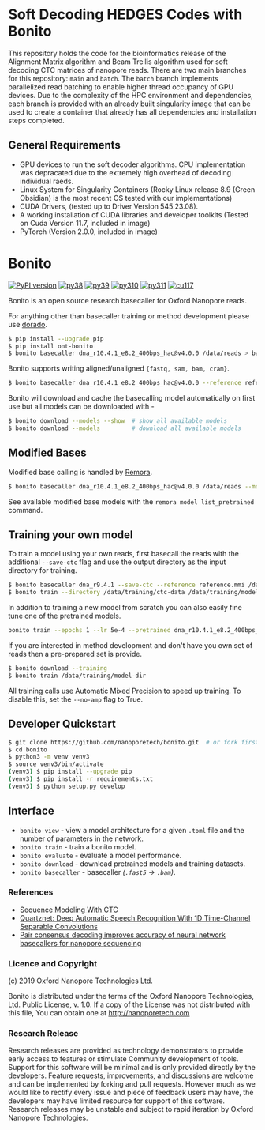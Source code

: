 # Soft Decoding HEDGES Codes with Bonito

This repository holds the code for the bioinformatics release of the Alignment Matrix algorithm and Beam Trellis algorithm used for soft decoding CTC matrices of nanopore reads. There are two main branches for this repository: `main` and `batch`. The `batch` branch implements parallelized read batching to enable higher thread occupancy of GPU devices. Due to the complexity of the HPC environment and dependencies, each branch is provided with an already built singularity image that can be used to create a container that already has all dependencies and installation steps completed. 

## General Requirements

* GPU devices to run the soft decoder algorithms. CPU implementation was depracated due to the extremely high overhead of decoding individual raeds.
* Linux System for Singularity Containers (Rocky Linux release 8.9 (Green Obsidian) is the most recent OS tested with our implementations)
* CUDA Drivers, (tested up to Driver Version 545.23.08).
* A working installation of CUDA libraries and developer toolkits (Tested on Cuda Version 11.7, included in image)
* PyTorch (Version 2.0.0, included in image)


# Bonito

[![PyPI version](https://badge.fury.io/py/ont-bonito.svg)](https://badge.fury.io/py/ont-bonito) 
[![py38](https://img.shields.io/badge/python-3.8-brightgreen.svg)](https://img.shields.io/badge/python-3.8-brightgreen.svg)
[![py39](https://img.shields.io/badge/python-3.9-brightgreen.svg)](https://img.shields.io/badge/python-3.9-brightgreen.svg)
[![py310](https://img.shields.io/badge/python-3.10-brightgreen.svg)](https://img.shields.io/badge/python-3.10-brightgreen.svg)
[![py311](https://img.shields.io/badge/python-3.11-brightgreen.svg)](https://img.shields.io/badge/python-3.11-brightgreen.svg)
[![cu117](https://img.shields.io/badge/cuda-11.7-blue.svg)](https://img.shields.io/badge/cuda-11.7-blue.svg)

Bonito is an open source research basecaller for Oxford Nanopore reads.

For anything other than basecaller training or method development please use [dorado](https://github.com/nanoporetech/dorado).

```bash
$ pip install --upgrade pip
$ pip install ont-bonito
$ bonito basecaller dna_r10.4.1_e8.2_400bps_hac@v4.0.0 /data/reads > basecalls.bam
```

Bonito supports writing aligned/unaligned `{fastq, sam, bam, cram}`.

```bash
$ bonito basecaller dna_r10.4.1_e8.2_400bps_hac@v4.0.0 --reference reference.mmi /data/reads > basecalls.bam
```

Bonito will download and cache the basecalling model automatically on first use but all models can be downloaded with -

``` bash
$ bonito download --models --show  # show all available models
$ bonito download --models         # download all available models
```

## Modified Bases

Modified base calling is handled by [Remora](https://github.com/nanoporetech/remora).

```bash
$ bonito basecaller dna_r10.4.1_e8.2_400bps_hac@v4.0.0 /data/reads --modified-bases 5mC --reference ref.mmi > basecalls_with_mods.bam
```

See available modified base models with the ``remora model list_pretrained`` command.

## Training your own model

To train a model using your own reads, first basecall the reads with the additional `--save-ctc` flag and use the output directory as the input directory for training.

```bash
$ bonito basecaller dna_r9.4.1 --save-ctc --reference reference.mmi /data/reads > /data/training/ctc-data/basecalls.sam
$ bonito train --directory /data/training/ctc-data /data/training/model-dir
```

In addition to training a new model from scratch you can also easily fine tune one of the pretrained models.  

```bash
bonito train --epochs 1 --lr 5e-4 --pretrained dna_r10.4.1_e8.2_400bps_hac@v4.0.0 --directory /data/training/ctc-data /data/training/fine-tuned-model
```

If you are interested in method development and don't have you own set of reads then a pre-prepared set is provide.

```bash
$ bonito download --training
$ bonito train /data/training/model-dir
```

All training calls use Automatic Mixed Precision to speed up training. To disable this, set the `--no-amp` flag to True. 

## Developer Quickstart

```bash
$ git clone https://github.com/nanoporetech/bonito.git  # or fork first and clone that
$ cd bonito
$ python3 -m venv venv3
$ source venv3/bin/activate
(venv3) $ pip install --upgrade pip
(venv3) $ pip install -r requirements.txt
(venv3) $ python setup.py develop
```

## Interface

 - `bonito view` - view a model architecture for a given `.toml` file and the number of parameters in the network.
 - `bonito train` - train a bonito model.
 - `bonito evaluate` - evaluate a model performance.
 - `bonito download` - download pretrained models and training datasets.
 - `bonito basecaller` - basecaller *(`.fast5` -> `.bam`)*.

### References

 - [Sequence Modeling With CTC](https://distill.pub/2017/ctc/)
 - [Quartznet: Deep Automatic Speech Recognition With 1D Time-Channel Separable Convolutions](https://arxiv.org/pdf/1910.10261.pdf)
 - [Pair consensus decoding improves accuracy of neural network basecallers for nanopore sequencing](https://www.biorxiv.org/content/10.1101/2020.02.25.956771v1.full.pdf)

### Licence and Copyright
(c) 2019 Oxford Nanopore Technologies Ltd.

Bonito is distributed under the terms of the Oxford Nanopore
Technologies, Ltd.  Public License, v. 1.0.  If a copy of the License
was not distributed with this file, You can obtain one at
http://nanoporetech.com

### Research Release

Research releases are provided as technology demonstrators to provide early access to features or stimulate Community development of tools. Support for this software will be minimal and is only provided directly by the developers. Feature requests, improvements, and discussions are welcome and can be implemented by forking and pull requests. However much as we would like to rectify every issue and piece of feedback users may have, the developers may have limited resource for support of this software. Research releases may be unstable and subject to rapid iteration by Oxford Nanopore Technologies.
